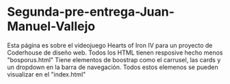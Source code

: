 # Segunda-pre-entrega-Juan-Manuel-Vallejo


Esta página es sobre el videojuego Hearts of Iron IV para un proyecto de Coderhouse de diseño web.
Todos los HTML tienen resposive hecho menos "bosporus.html"
Tiene elementos de boostrap como el carrusel, las cards y un dropdown en la barra de navegación. Todos estos elemenos se pueden visualizar en el "index.html"
